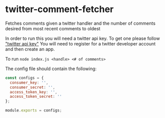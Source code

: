 # twitter-comment-fetcher

Fetches comments given a twitter handler and the number of comments desired from most recent comments to oldest

In order to run this you will need a twitter api key.
To get one please follow ["twitter api key"](https://blog.rapidapi.com/how-to-use-the-twitter-api/#how-to-get-a-twitter-api-key)
You will need to register for a twitter developer account and then create an app.

To run `node index.js <handle> <# of comments>`

The config file should contain the following:
```javascript 1.8
const configs = {
  consumer_key: '',
  consumer_secret: '',
  access_token_key: '',
  access_token_secret: ''
};

module.exports = configs;
```
